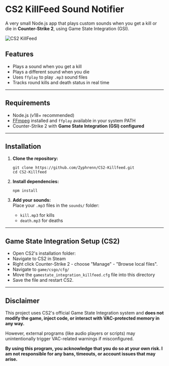 # CS2 KillFeed Sound Notifier

A very small Node.js app that plays custom sounds when you get a kill or die in **Counter-Strike 2**, using Game State Integration (GSI).

![CS2 KillFeed](https://img.shields.io/badge/CS2-Kill/Death_Sound_Notifier-blue)

## Features

- Plays a sound when you get a kill  
- Plays a different sound when you die  
- Uses `ffplay` to play `.mp3` sound files  
- Tracks round kills and death status in real time  

---

## Requirements

- Node.js (v18+ recommended)  
- [FFmpeg](https://ffmpeg.org) installed and `ffplay` available in your system PATH  
- Counter-Strike 2 with **Game State Integration (GSI) configured**  

---

## Installation

1. **Clone the repository:**  
   ```
   git clone https://github.com/Zyphrenn/CS2-Killfeed.git
   cd CS2-Killfeed
   ```

2. **Install dependencies:**  
   ```
   npm install
   ```

3. **Add your sounds:**  
   Place your `.mp3` files in the `sounds/` folder:  
   - `kill.mp3` for kills  
   - `death.mp3` for deaths  

---

## Game State Integration Setup (CS2)
- Open CS2's installation folder:
- Navigate to CS2 in Steam
- Right click Counter-Strike 2 - choose "Manage" - "Browse local files".
- Navigate to `game/csgo/cfg/`
- Move the `gamestate_integration_killfeed.cfg` file into this directory
- Save the file and restart CS2.

---

## Disclaimer

This project uses CS2's official Game State Integration system and **does not modify the game, inject code, or interact with VAC-protected memory in any way.**

However, external programs (like audio players or scripts) may unintentionally trigger VAC-related warnings if misconfigured.

**By using this program, you acknowledge that you do so at your own risk. I am not responsible for any bans, timeouts, or account issues that may arise.**